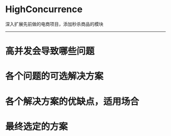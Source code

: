 # HighConcurrence
深入扩展先前做的电商项目，添加秒杀商品的模块
***
# 高并发会导致哪些问题

# 各个问题的可选解决方案

# 各个解决方案的优缺点，适用场合

# 最终选定的方案
